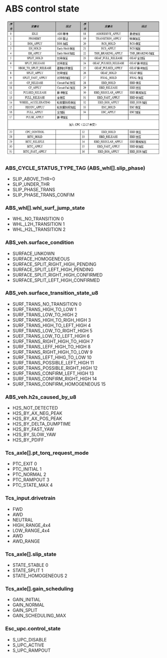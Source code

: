 # ABS control state

![ABS_Control_State](./ABS/img/ABS_control_state.png)

### ABS_CYCLE_STATUS_TYPE_TAG (ABS_whl[].slip_phase)
- SLIP_ABOVE_THR=0
- SLIP_UNDER_THR
- SLIP_PHASE_TRANS
- SLIP_PHASE_TRANS_CONFIM

### ABS_whl[].whl_surf_jump_state
- WHL_NO_TRANSITION 0
- WHL_L2H_TRANSITION 1
- WHL_H2L_TRANSITION 2

### ABS_veh.surface_condition
- SURFACE_UNKOWN
- SURFACE_HOMOGENEOUS
- SURFACE_SPLIT_RIGHT_HIGH_PENDING
- SURFACE_SPLIT_LEFT_HIGH_PENDING
- SURFACE_SPLIT_RIGHT_HIGH_CONFIRMED
- SURFACE_SPLIT_LEFT_HIGH_CONFIRMED

### ABS_veh.surface_transition_state_u8
- SURF_TRANS_NO_TRANSITION 0
- SURF_TRANS_HIGH_TO_LOW 1
- SURF_TRANS_LOW_TO_HIGH 2
- SURF_TRANS_HIGH_TO_RIGH_HIGH 3
- SURF_TRANS_HIGH_TO_LEFT_HIGH 4
- SURF_TRANS_LOW_TO_RIGHT_HIGH 5
- SUEF_TRANS_LOW_TO_LEFT_HIGH 6
- SURF_TRANS_RIGHT_HIGH_TO_HIGH 7
- SURF_TRANS_LEFF_HIGH_TO_HIGH 8
- SURF_TRANS_RIGHT_HIGH_TO_LOW 9
- SURF_TRANS_LEFT_HIHG_TO_LOW 10
- SURF_TRANS_POSSIBLE_LEFT_HIGH 11
- SURF_TRANS_POSSIBLE_RIGHT_HIGH 12
- SURF_TRANS_CONFIRM_LEFT_HIGH 13
- SURF_TRANS_CONFIRM_RIGHT_HIGH 14
- SURF_TRANS_CONFIRM_HOMOGENEOUS 15

### ABS_veh.h2s_caused_by_u8
- H2S_NOT_DETECTED
- H2S_BY_AX_NEG_PEAK
- H2S_BY_AX_POS_PEAK
- H2S_BY_DELTA_DUMPTIME
- H2S_BY_FAST_YAW
- H2S_BY_SLOW_YAW
- H2S_BY_PDIFF

### Tcs_axle[].pt_torq_request_mode
- PTC_EXIT 0
- PTC_INITIAL 1
- PTC_NORMAL  2
- PTC_RAMPOUT 3
- PTC_STATE_MAX 4

### Tcs_input.drivetrain
- FWD
- AWD
- NEUTRAL
- HIGH_RANGE_4x4
- LOW_RANGE_4x4
- AWD
- AWD_RANGE

### Tcs_axle[].slip_state
- STATE_STABLE 0
- STATE_SPLIT 1
- STATE_HOMOGENEOUS 2

### Tcs_axle[].gain_scheduling
- GAIN_INITIAL
- GAIN_NORMAL
- GAIN_SPLIT
- GAIN_SCHEDULING_MAX

### Esc_upc.control_state
- S_UPC_DISABLE
- S_UPC_ACTIVE
- S_UPC_RAMPOUT
